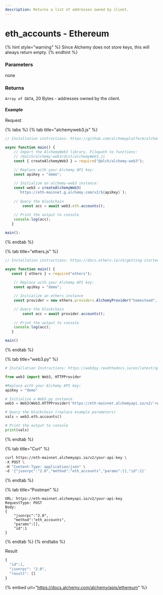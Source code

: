 ```yaml
---
description: Returns a list of addresses owned by client.
---
```


# eth\_accounts - Ethereum

{% hint style="warning" %}
Since Alchemy does not store keys, this will always return empty.
{% endhint %}

### **Parameters**

none

### **Returns**

`Array of DATA`, 20 Bytes - addresses owned by the client.

#### **Example**

Request

{% tabs %}
{% tab title="alchemyweb3.js" %}
```javascript
// Installation instructions: https://github.com/alchemyplatform/alchemy-web3

async function main() {
    // Import the AlchemyWeb3 library. Filepath to functions: 
	// /@alch/alchemy-web3/dist/alchemyWeb3.js
	const { createAlchemyWeb3 } = require("@alch/alchemy-web3");

   	// Replace with your Alchemy API key:
	const apiKey = "demo";
	
	// Initialize an alchemy-web3 instance:
	const web3 = createAlchemyWeb3(
	  `https://eth-mainnet.g.alchemy.com/v2/${apiKey}`);
	
	// Query the blockchain 
    	const acc = await web3.eth.accounts(); 
    
	// Print the output to console
	console.log(acc);
   }

main();
```
{% endtab %}

{% tab title="ethers.js" %}
```javascript
// Installation instructions: https://docs.ethers.io/v5/getting-started/#installing

async function main() {
   const { ethers } = require("ethers");
   
	// Replace with your Alchemy API key:
	const apiKey = "demo";

	// Initialize an ethers instance
	const provider = new ethers.providers.AlchemyProvider("homestead", apiKey);

	// Query the blockchain 
    	const acc = await provider.accounts(); 
    
	// Print the output to console
	console.log(acc);
   }

main()
```
{% endtab %}

{% tab title="web3.py" %}
```python
# Installation Instructions: https://web3py.readthedocs.io/en/latest/quickstart.html#installation

from web3 import Web3, HTTPProvider

#Replace with your Alchemy API key:
apiKey = "demo"

# Initialize a Web3.py instance
web3 = Web3(Web3.HTTPProvider('https://eth-mainnet.alchemyapi.io/v2/'+apiKey))

# Query the blockchain (replace example parameters)
vals = web3.eth.accounts() 

# Print the output to console
print(vals)
```
{% endtab %}

{% tab title="Curl" %}
```bash
curl https://eth-mainnet.alchemyapi.io/v2/your-api-key \
-X POST \
-H "Content-Type: application/json" \
-d '{"jsonrpc":"2.0","method":"eth_accounts","params":[],"id":1}'
```
{% endtab %}

{% tab title="Postman" %}
```http
URL: https://eth-mainnet.alchemyapi.io/v2/your-api-key
RequestType: POST
Body: 
{
    "jsonrpc":"2.0",
    "method":"eth_accounts",
    "params":[],
    "id":1
}
```
{% endtab %}
{% endtabs %}

Result

```javascript
{
  "id":1,
  "jsonrpc": "2.0",
  "result": []
}
```

{% embed url="https://docs.alchemy.com/alchemy/apis/ethereum" %}
